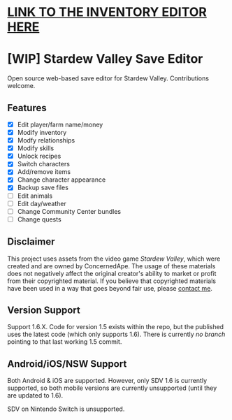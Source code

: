 # [LINK TO THE INVENTORY EDITOR HERE](https://colecrouter.github.io/stardew-save-editor/)

# [WIP] Stardew Valley Save Editor

Open source web-based save editor for Stardew Valley. Contributions welcome.

## Features

- [x] Edit player/farm name/money
- [x] Modify inventory
- [x] Modfy relationships
- [X] Modify skills
- [X] Unlock recipes
- [X] Switch characters
- [X] Add/remove items
- [X] Change character appearance
- [X] Backup save files
- [ ] Edit animals
- [ ] Edit day/weather
- [ ] Change Community Center bundles
- [ ] Change quests

## Disclaimer

This project uses assets from the video game *Stardew Valley*, which were created and are owned by ConcernedApe. The usage of these materials does not negatively affect the original creator's ability to market or profit from their copyrighted material. If you believe that copyrighted materials have been used in a way that goes beyond fair use, please [contact me](mailto:colecrouter@hotmail.com).

## Version Support

Support 1.6.X. Code for version 1.5 exists within the repo, but the published uses the latest code (which only supports 1.6). There is currently *no branch* pointing to that last working 1.5 commit.

## Android/iOS/NSW Support

Both Android & iOS are supported. However, only SDV 1.6 is currently supported, so both mobile versions are currently unsupported (until they are updated to 1.6).

SDV on Nintendo Switch is unsupported.
